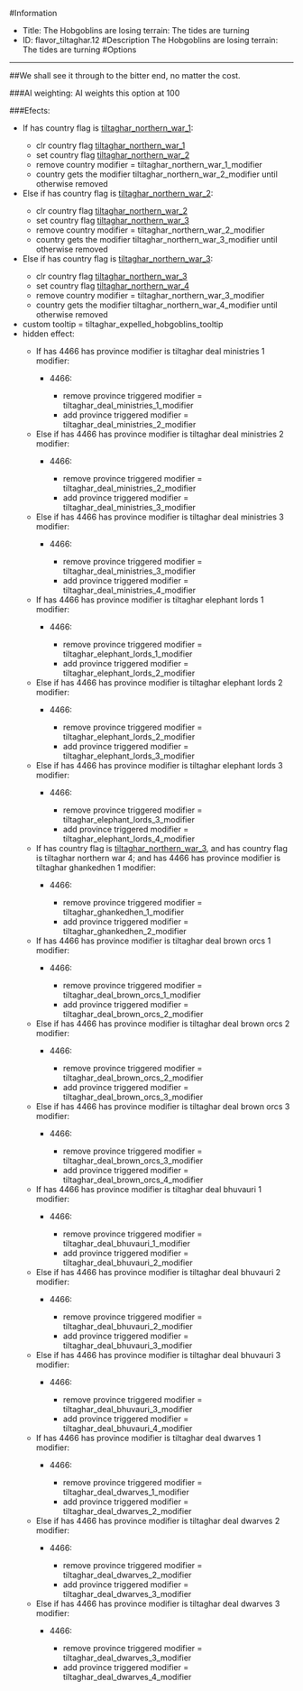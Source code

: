#Information
 - Title: The Hobgoblins are losing terrain: The tides are turning
 - ID: flavor_tiltaghar.12
#Description
The Hobgoblins are losing terrain: The tides are turning
#Options

___
##We shall see it through to the bitter end, no matter the cost.

###AI weighting:
AI weights this option at 100


###Efects:<ul><li>If has country flag is [tiltaghar_northern_war_1](../flags/tiltaghar_northern_war_1.md):</li><ul><li>clr country flag [tiltaghar_northern_war_1](../flags/tiltaghar_northern_war_1.md)</li><li>set country flag [tiltaghar_northern_war_2](../flags/tiltaghar_northern_war_2.md)</li><li>remove country modifier = tiltaghar_northern_war_1_modifier</li><li>country gets the modifier tiltaghar_northern_war_2_modifier until otherwise removed</li></ul><li>Else if has country flag is [tiltaghar_northern_war_2](../flags/tiltaghar_northern_war_2.md):</li><ul><li>clr country flag [tiltaghar_northern_war_2](../flags/tiltaghar_northern_war_2.md)</li><li>set country flag [tiltaghar_northern_war_3](../flags/tiltaghar_northern_war_3.md)</li><li>remove country modifier = tiltaghar_northern_war_2_modifier</li><li>country gets the modifier tiltaghar_northern_war_3_modifier until otherwise removed</li></ul><li>Else if has country flag is [tiltaghar_northern_war_3](../flags/tiltaghar_northern_war_3.md):</li><ul><li>clr country flag [tiltaghar_northern_war_3](../flags/tiltaghar_northern_war_3.md)</li><li>set country flag [tiltaghar_northern_war_4](../flags/tiltaghar_northern_war_4.md)</li><li>remove country modifier = tiltaghar_northern_war_3_modifier</li><li>country gets the modifier tiltaghar_northern_war_4_modifier until otherwise removed</li></ul><li>custom tooltip = tiltaghar_expelled_hobgoblins_tooltip</li><li>hidden effect:</li><ul><li>If has 4466 has province modifier is tiltaghar deal ministries 1 modifier:</li><ul><li>4466:</li><ul><li>remove province triggered modifier = tiltaghar_deal_ministries_1_modifier</li><li>add province triggered modifier = tiltaghar_deal_ministries_2_modifier</li></ul></ul><li>Else if has 4466 has province modifier is tiltaghar deal ministries 2 modifier:</li><ul><li>4466:</li><ul><li>remove province triggered modifier = tiltaghar_deal_ministries_2_modifier</li><li>add province triggered modifier = tiltaghar_deal_ministries_3_modifier</li></ul></ul><li>Else if has 4466 has province modifier is tiltaghar deal ministries 3 modifier:</li><ul><li>4466:</li><ul><li>remove province triggered modifier = tiltaghar_deal_ministries_3_modifier</li><li>add province triggered modifier = tiltaghar_deal_ministries_4_modifier</li></ul></ul><li>If has 4466 has province modifier is tiltaghar elephant lords 1 modifier:</li><ul><li>4466:</li><ul><li>remove province triggered modifier = tiltaghar_elephant_lords_1_modifier</li><li>add province triggered modifier = tiltaghar_elephant_lords_2_modifier</li></ul></ul><li>Else if has 4466 has province modifier is tiltaghar elephant lords 2 modifier:</li><ul><li>4466:</li><ul><li>remove province triggered modifier = tiltaghar_elephant_lords_2_modifier</li><li>add province triggered modifier = tiltaghar_elephant_lords_3_modifier</li></ul></ul><li>Else if has 4466 has province modifier is tiltaghar elephant lords 3 modifier:</li><ul><li>4466:</li><ul><li>remove province triggered modifier = tiltaghar_elephant_lords_3_modifier</li><li>add province triggered modifier = tiltaghar_elephant_lords_4_modifier</li></ul></ul><li>If has country flag is [tiltaghar_northern_war_3](../flags/tiltaghar_northern_war_3.md), and has country flag is tiltaghar northern war 4; and  has 4466 has province modifier is tiltaghar ghankedhen 1 modifier:</li><ul><li>4466:</li><ul><li>remove province triggered modifier = tiltaghar_ghankedhen_1_modifier</li><li>add province triggered modifier = tiltaghar_ghankedhen_2_modifier</li></ul></ul><li>If has 4466 has province modifier is tiltaghar deal brown orcs 1 modifier:</li><ul><li>4466:</li><ul><li>remove province triggered modifier = tiltaghar_deal_brown_orcs_1_modifier</li><li>add province triggered modifier = tiltaghar_deal_brown_orcs_2_modifier</li></ul></ul><li>Else if has 4466 has province modifier is tiltaghar deal brown orcs 2 modifier:</li><ul><li>4466:</li><ul><li>remove province triggered modifier = tiltaghar_deal_brown_orcs_2_modifier</li><li>add province triggered modifier = tiltaghar_deal_brown_orcs_3_modifier</li></ul></ul><li>Else if has 4466 has province modifier is tiltaghar deal brown orcs 3 modifier:</li><ul><li>4466:</li><ul><li>remove province triggered modifier = tiltaghar_deal_brown_orcs_3_modifier</li><li>add province triggered modifier = tiltaghar_deal_brown_orcs_4_modifier</li></ul></ul><li>If has 4466 has province modifier is tiltaghar deal bhuvauri 1 modifier:</li><ul><li>4466:</li><ul><li>remove province triggered modifier = tiltaghar_deal_bhuvauri_1_modifier</li><li>add province triggered modifier = tiltaghar_deal_bhuvauri_2_modifier</li></ul></ul><li>Else if has 4466 has province modifier is tiltaghar deal bhuvauri 2 modifier:</li><ul><li>4466:</li><ul><li>remove province triggered modifier = tiltaghar_deal_bhuvauri_2_modifier</li><li>add province triggered modifier = tiltaghar_deal_bhuvauri_3_modifier</li></ul></ul><li>Else if has 4466 has province modifier is tiltaghar deal bhuvauri 3 modifier:</li><ul><li>4466:</li><ul><li>remove province triggered modifier = tiltaghar_deal_bhuvauri_3_modifier</li><li>add province triggered modifier = tiltaghar_deal_bhuvauri_4_modifier</li></ul></ul><li>If has 4466 has province modifier is tiltaghar deal dwarves 1 modifier:</li><ul><li>4466:</li><ul><li>remove province triggered modifier = tiltaghar_deal_dwarves_1_modifier</li><li>add province triggered modifier = tiltaghar_deal_dwarves_2_modifier</li></ul></ul><li>Else if has 4466 has province modifier is tiltaghar deal dwarves 2 modifier:</li><ul><li>4466:</li><ul><li>remove province triggered modifier = tiltaghar_deal_dwarves_2_modifier</li><li>add province triggered modifier = tiltaghar_deal_dwarves_3_modifier</li></ul></ul><li>Else if has 4466 has province modifier is tiltaghar deal dwarves 3 modifier:</li><ul><li>4466:</li><ul><li>remove province triggered modifier = tiltaghar_deal_dwarves_3_modifier</li><li>add province triggered modifier = tiltaghar_deal_dwarves_4_modifier</li></ul></ul></ul></ul>
